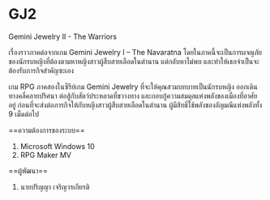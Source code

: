 # GJ2
 Gemini Jewelry II - The Warriors

เรื่องราวภาคต่อจากเกม Gemini Jewelry I – The Navaratna โดยในภาคนี้จะเป็นการผจญภัยของนักรบหญิงที่ต้องตามหาหญิงสาวผู้สืบสายเลือดในตำนาน แต่กลับหาไม่พบ และทำให้เธอจำเป็นจะต้องรับภารกิจสำคัญซะเอง

เกม RPG ภาคสองในซีรีย์เกม Gemini Jewelry ที่จะให้คุณสวมบทบาทเป็นนักรบหญิง ออกเดินทางคลี่คลายปริศนา ต่อสู้กับสัตว์ประหลาดที่ขวางทาง และกอบกู้ความสมดุลแห่งพลังของเมืองที่อาศัยอยู่ ก่อนที่จะส่งต่อภารกิจให้กับหญิงสาวผู้สืบสายเลือดในตำนาน ผู้มีสิทธิ์ใช้พลังของอัญมณีแห่งพลังทั้ง 9 เม็ดต่อไป

==ความต้องการของระบบ==

1.  Microsoft Windows 10
2.  RPG Maker MV

==ผู้พัฒนา==
1.  นายปริญญา เจริญวรเกียรติ
